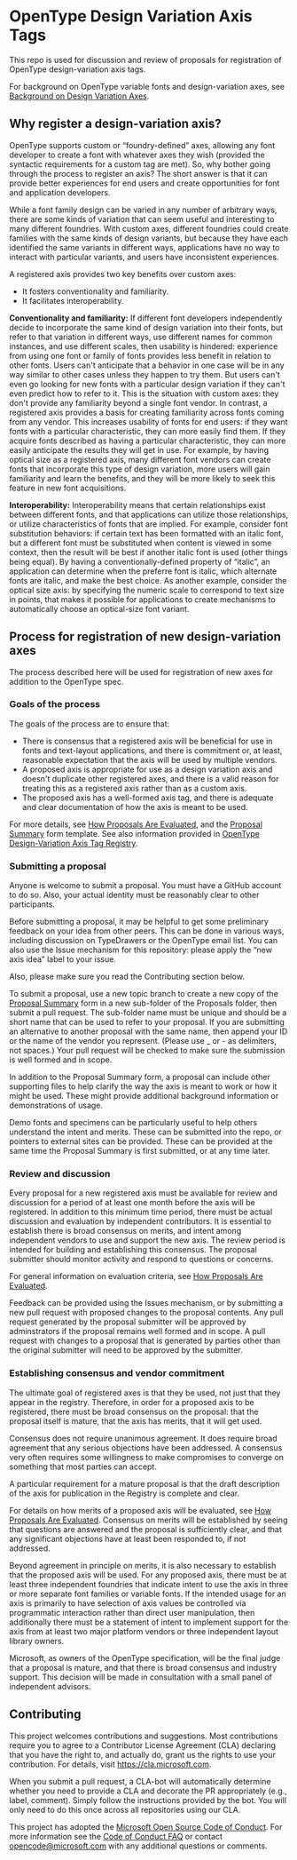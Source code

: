 # OpenType Design Variation Axis Tags
This repo is used for discussion and review of proposals for registration of OpenType design-variation axis tags.

For background on OpenType variable fonts and design-variation axes, see [Background on Design Variation Axes](/BackgroundOnAxes.md).

## Why register a design-variation axis?

OpenType supports custom or “foundry-defined” axes, allowing any font developer to create a font with whatever axes they wish (provided the syntactic requirements for a custom tag are met). So, why bother going through the process to register an axis? The short answer is that it can provide better experiences for end users and create opportunities for font and application developers.

While a font family design can be varied in any number of arbitrary ways, there are some kinds of variation that can seem useful and interesting to many different foundries. With custom axes, different foundries could create families with the same kinds of design variants, but because they have each identified the same variants in different ways, applications have no way to interact with particular variants, and users have inconsistent experiences.

A registered axis provides two key benefits over custom axes:
* It fosters conventionality and familiarity.
* It facilitates interoperability.

**Conventionality and familiarity:** If different font developers independently decide to incorporate the same kind of design variation into their fonts, but refer to that variation in different ways, use different names for common instances, and use different scales, then usability is hindered: experience from using one font or family of fonts provides less benefit in relation to other fonts. Users can't anticipate that a behavior in one case will be in any way similar to other cases unless they happen to try them. But users can't even go looking for new fonts with a particular design variation if they can't even predict how to refer to it. This is the situation with custom axes: they don't provide any familiarity beyond a single font vendor. In contrast, a registered axis provides a basis for creating familiarity across fonts coming from any vendor. This increases usability of fonts for end users: if they want fonts with a particular characteristic, they can more easily find them. If they acquire fonts described as having a particular characteristic, they can more easily anticipate the results they will get in use. For example, by having optical size as a registered axis, many different font vendors can create fonts that incorporate this type of design variation, more users will gain familiarity and learn the benefits, and they will be more likely to seek this feature in new font acquisitions.

**Interoperability:** Interoperability means that certain relationships exist between different fonts, and that applications can utilize those relationships, or utilize characteristics of fonts that are implied. For example, consider font substitution behaviors: if certain text has been formatted with an italic font, but a different font must be substituted when content is viewed in some context, then the result will be best if another italic font is used (other things being equal). By having a conventionally-defined property of “italic”, an application can determine when the preferre font is italic, which alternate fonts are italic, and make the best choice. As another example, consider the optical size axis: by specifying the numeric scale to correspond to text size in points, that makes it possible for applications to create mechanisms to automatically choose an optical-size font variant.

## Process for registration of new design-variation axes
The process described here will be used for registration of new axes for addition to the OpenType spec.

### Goals of the process
The goals of the process are to ensure that:
- There is consensus that a registered axis will be beneficial for use in fonts and text-layout applications, and there is commitment or, at least, reasonable expectation that the axis will be used by multiple vendors.
- A proposed axis is appropriate for use as a design variation axis and doesn't duplicate other registered axes, and there is a valid reason for treating this as a registered axis rather than as a custom axis.
- The proposed axis has a well-formed axis tag, and there is adequate and clear documentation of how the axis is meant to be used.

For more details, see [How Proposals Are Evaluated](HowProposalsAreEvaluated.md), and the
[Proposal Summary](Proposals/ProposalSummary.md) form template. See also information provided in
[OpenType Design-Variation Axis Tag Registry](https://www.microsoft.com/typography/otspec/dvaraxisreg.htm).

### Submitting a proposal
Anyone is welcome to submit a proposal. You must have a GitHub account to do so. Also, your
actual identity must be reasonably clear to other participants.

Before submitting a proposal, it may be helpful to get some preliminary feedback on your
idea from other peers. This can be done in various ways, including discussion on TypeDrawers
or the OpenType email list. You can also use the Issue mechanism for this repository: please
apply the &ldquo;new axis idea&rdquo; label to your issue.

Also, please make sure you read the Contributing section below.

To submit a proposal, use a new topic branch to create a new copy of the
[Proposal Summary](Proposals/ProposalSummary.md) form in a new sub-folder of the Proposals
folder, then submit a pull request. The sub-folder name must be unique and should be a short
name that can be used to refer to your proposal. If you are submitting an alternative to
another proposal with the same name, then append your ID or the name of the vendor you 
represent. (Please use _ or - as delimiters, not spaces.) Your pull request will be checked
to make sure the submission is well formed and in scope.

In addition to the Proposal Summary form, a proposal can include other supporting files to
help clarify the way the axis is meant to work or how it might be used. These might provide
additional background information or demonstrations of usage. 

Demo fonts and specimens can be particularly useful to help others understand the intent
and merits. These can be submitted into the repo, or pointers to external sites can be
provided. These can be provided at the same time the Proposal Summary is first submitted,
or at any time later.

### Review and discussion
Every proposal for a new registered axis must be available for review and discussion for a
period of at least one month before the axis will be registered. In addition to this minimum
time period, there must be actual discussion and evaluation by independent contributors. It
is essential to establish there is broad consensus on merits, and intent among independent
vendors to use and support the new axis. The review period is intended for building and
establishing this consensus. The proposal submitter should monitor activity and respond to
questions or concerns.

For general information on evaluation criteria, see
[How Proposals Are Evaluated](HowProposalsAreEvaluated.md).

Feedback can be provided using the Issues mechanism, or by submitting a new pull request
with proposed changes to the proposal contents. Any pull request generated by the proposal
submitter will be approved by adminstrators if the proposal remains well formed and in
scope. A pull request with changes to a proposal that is generated by parties other than
the original submitter will need to be approved by the submitter.

### Establishing consensus and vendor commitment
The ultimate goal of registered axes is that they be used, not just that they appear in
the registry. Therefore, in order for a proposed axis to be registered, there must be
broad consensus on the proposal: that the proposal itself is mature, that the axis has
merits, that it will get used.

Consensus does not require unanimous agreement. It does require broad agreement that any
serious objections have been addressed. A consensus very often requires some willingness
to make compromises to converge on something that most parties can accept.

A particular requirement for a mature proposal is that the draft description of the axis
for publication in the Registry is complete and clear.

For details on how merits of a proposed axis will be evaluated, see
[How Proposals Are Evaluated](HowProposalsAreEvaluated.md). Consensus on merits will be
established by seeing that questions are answered and the proposal is sufficiently clear,
and that any significant objections have at least been responded to, if not addressed.

Beyond agreement in principle on merits, it is also necessary to establish that the
proposed axis will be used. For any proposed axis, there must be at least three
independent foundries that indicate intent to use the axis in three or more separate font
families or variable fonts. If the intended usage for an axis is primarily to have
selection of axis values be controlled via programmatic interaction rather than direct
user manipulation, then additionally there must be a statement of intent to implement
support for the axis from at least two major platform vendors or three independent layout
library owners. 

Microsoft, as owners of the OpenType specification, will be the final judge that a
proposal is mature, and that there is broad consensus and industry support. This
decision will be made in consultation with a small panel of independent advisors.

## Contributing

This project welcomes contributions and suggestions. Most contributions require you to
agree to a Contributor License Agreement (CLA) declaring that you have the right to,
and actually do, grant us the rights to use your contribution. For details, visit
https://cla.microsoft.com.

When you submit a pull request, a CLA-bot will automatically determine whether you need
to provide a CLA and decorate the PR appropriately (e.g., label, comment). Simply follow the
instructions provided by the bot. You will only need to do this once across all repositories using our CLA.

This project has adopted the [Microsoft Open Source Code of Conduct](https://opensource.microsoft.com/codeofconduct/).
For more information see the [Code of Conduct FAQ](https://opensource.microsoft.com/codeofconduct/faq/)
or contact [opencode@microsoft.com](mailto:opencode@microsoft.com) with any additional questions or comments.
